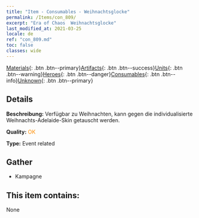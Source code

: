```yaml
---
title: "Item - Consumables - Weihnachtsglocke"
permalink: /Items/con_809/
excerpt: "Era of Chaos  Weihnachtsglocke"
last_modified_at: 2021-03-25
locale: de
ref: "con_809.md"
toc: false
classes: wide
---
```

 [Materials](/de/Items/){: .btn .btn--primary}[Artifacts](/de/Items/Artifacts/){: .btn .btn--success}[Units](/de/Items/Units/){: .btn .btn--warning}[Heroes](/de/Items/Heroes/){: .btn .btn--danger}[Consumables](/de/Items/Consumables/){: .btn .btn--info}[Unknown](/de/Items/Unknown/){: .btn .btn--primary}

## Details
 **Beschreibung:** Verfügbar zu Weihnachten, kann gegen die individualisierte Weihnachts-Adelaide-Skin getauscht werden.

 **Quality:** <span style="color: #FF8C00">OK</span>

 **Type:** Event related

## Gather

*    Kampagne 

## This item contains:

  None

